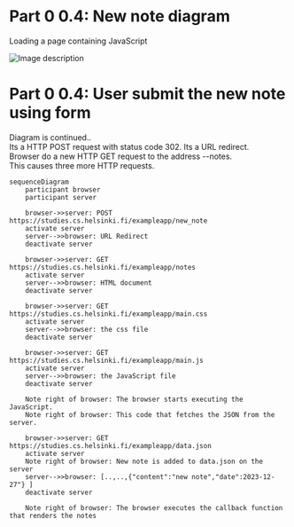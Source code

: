 # Part 0 0.4: New note diagram
Loading a page containing JavaScript

![Image description](https://fullstackopen.com/static/15a8e6a030a5d6b3d2b4b459c3f2f10f/5a190/19m.png)

# Part 0 0.4: User submit the new note using form
Diagram is continued..  
Its a HTTP POST request with status code 302. Its a URL redirect.  
Browser do a new HTTP GET request to the address --notes.  
This causes three more HTTP requests.

```mermaid
sequenceDiagram
    participant browser
    participant server

    browser->>server: POST https://studies.cs.helsinki.fi/exampleapp/new_note
    activate server
    server-->>browser: URL Redirect
    deactivate server

    browser->>server: GET https://studies.cs.helsinki.fi/exampleapp/notes
    activate server
    server-->>browser: HTML document
    deactivate server

    browser->>server: GET https://studies.cs.helsinki.fi/exampleapp/main.css
    activate server
    server-->>browser: the css file
    deactivate server

    browser->>server: GET https://studies.cs.helsinki.fi/exampleapp/main.js
    activate server
    server-->>browser: the JavaScript file
    deactivate server

    Note right of browser: The browser starts executing the JavaScript.
    Note right of browser: This code that fetches the JSON from the server.

    browser->>server: GET https://studies.cs.helsinki.fi/exampleapp/data.json
    activate server
    Note right of browser: New note is added to data.json on the server
    server-->>browser: [..,..,{"content":"new note","date":2023-12-27"} ]
    deactivate server

    Note right of browser: The browser executes the callback function that renders the notes

```
  
